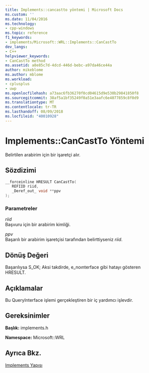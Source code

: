 ```yaml
---
title: Implements::cancastto yöntemi | Microsoft Docs
ms.custom: ''
ms.date: 11/04/2016
ms.technology:
- cpp-windows
ms.topic: reference
f1_keywords:
- implements/Microsoft::WRL::Implements::CanCastTo
dev_langs:
- C++
helpviewer_keywords:
- CanCastTo method
ms.assetid: a8e85c7d-4dcd-446d-bebc-a97da46ce44a
author: mikeblome
ms.author: mblome
ms.workload:
- cplusplus
- uwp
ms.openlocfilehash: a73aac6fb36270f0cd04615d9e530b29841850f8
ms.sourcegitcommit: 38af5a1bf35249f0a51e3aafc6e4077859c8f0d9
ms.translationtype: MT
ms.contentlocale: tr-TR
ms.lasthandoff: 08/09/2018
ms.locfileid: "40010928"
---
```

# <a name="implementscancastto-method"></a>Implements::CanCastTo Yöntemi
Belirtilen arabirim için bir işaretçi alır.  
  
## <a name="syntax"></a>Sözdizimi  
  
```cpp  
__forceinline HRESULT CanCastTo(  
   REFIID riid,  
   _Deref_out_ void **ppv  
);  
```  
  
### <a name="parameters"></a>Parametreler  
 *riid*  
 Başvuru için bir arabirim kimliği.  
  
 *ppv*  
 Başarılı bir arabirim işaretçisi tarafından belirttiyseniz *riid*.  
  
## <a name="return-value"></a>Dönüş Değeri  
 Başarılıysa S_OK; Aksi takdirde, e_noınterface gibi hatayı gösteren HRESULT.  
  
## <a name="remarks"></a>Açıklamalar  
 Bu QueryInterface işlemi gerçekleştiren bir iç yardımcı işlevdir.  
  
## <a name="requirements"></a>Gereksinimler  
 **Başlık:** implements.h  
  
 **Namespace:** Microsoft::WRL  
  
## <a name="see-also"></a>Ayrıca Bkz.  
 [Implements Yapısı](../windows/implements-structure.md)
